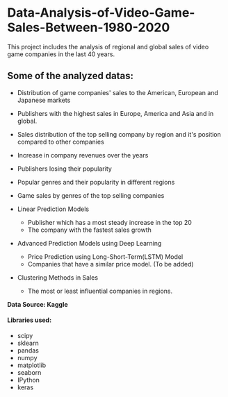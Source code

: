 # Data-Analysis-of-Video-Game-Sales-Between-1980-2020
This project includes the analysis of regional and global sales of video game companies in the last 40 years.

## Some of the analyzed datas:

- Distribution of game companies' sales to the American, European and Japanese markets

- Publishers with the highest sales in Europe, America and Asia and in global.

- Sales distribution of the top selling company by region and it's position compared to other companies

- Increase in company revenues over the years

- Publishers losing their popularity

- Popular genres and their popularity in different regions

- Game sales by genres of the top selling companies

- Linear Prediction Models
  - Publisher which has a most steady increase in the top 20
  - The company with the fastest sales growth
  
- Advanced Prediction Models using Deep Learning
  - Price Prediction using Long-Short-Term(LSTM) Model
  - Companies that have a similar price model. (To be added)

- Clustering Methods in Sales
  - The most or least influential companies in regions.
  
**Data Source: Kaggle**

#### Libraries used:

- scipy
- sklearn
- pandas
- numpy
- matplotlib
- seaborn
- IPython
- keras

